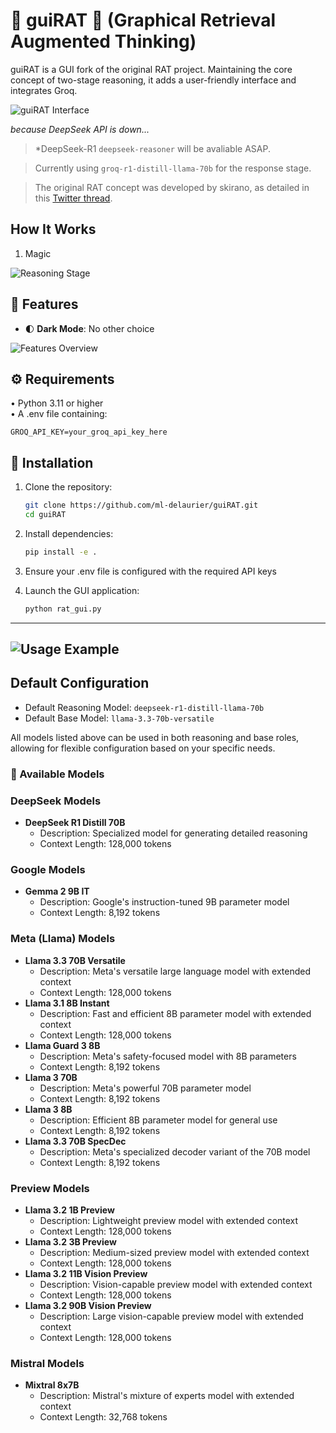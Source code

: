 # 🧠 guiRAT 🐀 (Graphical Retrieval Augmented Thinking)

guiRAT is a GUI fork of the original RAT project. Maintaining the core concept of two-stage reasoning, it adds a user-friendly interface and integrates Groq.

![guiRAT Interface](assets/guiRAT-0.webp)

*because DeepSeek API is down...*
> *DeepSeek-R1 `deepseek-reasoner`
will be avaliable ASAP. 

> Currently using `groq-r1-distill-llama-70b` for the response stage.


> The original RAT concept was developed by skirano, as detailed in this [Twitter thread](https://x.com/skirano/status/1881922469411643413).



## How It Works

1. Magic

![Reasoning Stage](assets/guiRAT-1.webp)


## 🎯 Features

- 🌓 **Dark Mode**: No other choice


![Features Overview](assets/guiRAT-2.webp)

## ⚙️ Requirements

• Python 3.11 or higher  
• A .env file containing:

  ```plaintext
  GROQ_API_KEY=your_groq_api_key_here
  ```

## 🚀 Installation

1. Clone the repository:

   ```bash
   git clone https://github.com/ml-delaurier/guiRAT.git
   cd guiRAT
   ```

2. Install dependencies:

   ```bash
   pip install -e .
   ```

1. Ensure your .env file is configured with the required API keys
2. Launch the GUI application:

   ```bash
   python rat_gui.py
   ```
---

![Usage Example](assets/guiRAT-3.webp)
---

## Default Configuration
- Default Reasoning Model: `deepseek-r1-distill-llama-70b`
- Default Base Model: `llama-3.3-70b-versatile`

All models listed above can be used in both reasoning and base roles, allowing for flexible configuration based on your specific needs.

### 🤖 Available Models

### DeepSeek Models
- **DeepSeek R1 Distill 70B**
  - Description: Specialized model for generating detailed reasoning
  - Context Length: 128,000 tokens

### Google Models
- **Gemma 2 9B IT**
  - Description: Google's instruction-tuned 9B parameter model
  - Context Length: 8,192 tokens

### Meta (Llama) Models
- **Llama 3.3 70B Versatile**
  - Description: Meta's versatile large language model with extended context
  - Context Length: 128,000 tokens
- **Llama 3.1 8B Instant**
  - Description: Fast and efficient 8B parameter model with extended context
  - Context Length: 128,000 tokens
- **Llama Guard 3 8B**
  - Description: Meta's safety-focused model with 8B parameters
  - Context Length: 8,192 tokens
- **Llama 3 70B**
  - Description: Meta's powerful 70B parameter model
  - Context Length: 8,192 tokens
- **Llama 3 8B**
  - Description: Efficient 8B parameter model for general use
  - Context Length: 8,192 tokens
- **Llama 3.3 70B SpecDec**
  - Description: Meta's specialized decoder variant of the 70B model
  - Context Length: 8,192 tokens

### Preview Models
- **Llama 3.2 1B Preview**
  - Description: Lightweight preview model with extended context
  - Context Length: 128,000 tokens
- **Llama 3.2 3B Preview**
  - Description: Medium-sized preview model with extended context
  - Context Length: 128,000 tokens
- **Llama 3.2 11B Vision Preview**
  - Description: Vision-capable preview model with extended context
  - Context Length: 128,000 tokens
- **Llama 3.2 90B Vision Preview**
  - Description: Large vision-capable preview model with extended context
  - Context Length: 128,000 tokens

### Mistral Models
- **Mixtral 8x7B**
  - Description: Mistral's mixture of experts model with extended context
  - Context Length: 32,768 tokens



